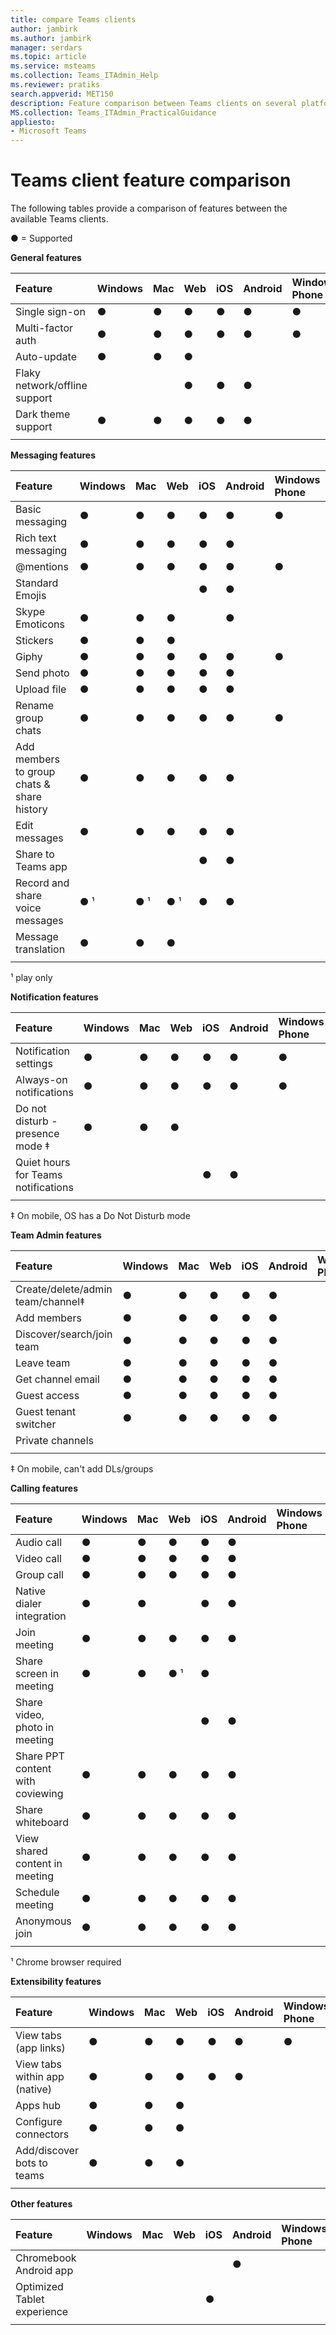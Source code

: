 ```yaml
---
title: compare Teams clients
author: jambirk
ms.author: jambirk
manager: serdars
ms.topic: article
ms.service: msteams
ms.collection: Teams_ITAdmin_Help
ms.reviewer: pratiks
search.appverid: MET150
description: Feature comparison between Teams clients on several platforms.
MS.collection: Teams_ITAdmin_PracticalGuidance
appliesto:
- Microsoft Teams
---  
```


# Teams client feature comparison

The following tables provide a comparison of features between the available Teams clients. 

● = Supported

**General features**

|Feature|Windows|Mac |Web |iOS |Android|Windows Phone|
|:--- |:--- |:---|:---|:---|:--- |:---|
|Single sign-on               |●|●|●|●|●|●| 
|Multi-factor auth            |●|●|●|●|●|●| 
|Auto-update                  |●|●|●| | | | 
|Flaky network/offline support| | |●|●|●| | 
|Dark theme support           |●|●|●|●|●| | 
||||||||

**Messaging features**

|Feature|Windows|Mac |Web |iOS |Android|Windows Phone|
|:--- |:--- |:---|:---|:---|:--- |:---|
|Basic messaging                           |●|●|●|●|●|●|
|Rich text messaging                       |●|●|●|●|●| |
|@mentions                                 |●|●|●|●|●|●|
|Standard Emojis                           | | | |●|●| |
|Skype Emoticons                           |●|●|●| |●| |
|Stickers                                  |●|●|●| | | |
|Giphy                                     |●|●|●|●|●|●|
|Send photo                                |●|●|●|●|●| |
|Upload file                               |●|●|●|●|●| |
|Rename group chats                        |●|●|●|●|●|●|
|Add members to group chats & share history|●|●|●|●|●| |
|Edit messages                             |●|●|●|●|●| |
|Share to Teams app                        | | | |●|●| |
|Record and share voice messages           |● &sup1;|● &sup1;| ● &sup1;|●|●|||
|Message translation|●|●|●|||||
||||||||

&sup1; play only

**Notification features** 

|Feature|Windows|Mac |Web |iOS |Android|Windows Phone|
|:---   |:---   |:---|:---|:---|:---   |:---         |
|Notification settings                  |●|●|●|●|●|●|
|Always-on notifications                |●|●|●|●|●|●|
|Do not disturb - presence mode &Dagger;|●|●|●| | | |
|Quiet hours for Teams notifications    | | | |●|●| |
||||||||

&Dagger; On mobile, OS has a Do Not Disturb mode

**Team Admin features**

|Feature|Windows|Mac |Web |iOS |Android|Windows Phone|
|:--- |:--- |:---|:---|:---|:--- |:---|
|Create/delete/admin team/channel&Dagger; |●|●|●|●|●| |
|Add members                     |●|●|●|●|●| |
|Discover/search/join team       |●|●|●|●|●| |
|Leave team                      |●|●|●|●|●| |
|Get channel email               |●|●|●|●|●| |
|Guest access                    |●|●|●|●|●| |
|Guest tenant switcher           |●|●|●|●|●| |
|Private channels                | | | | | | |
||||||||

&Dagger; On mobile, can't add DLs/groups

**Calling features**

|Feature|Windows|Mac |Web |iOS |Android|Windows Phone|
|:--- |:--- |:---|:---|:---|:--- |:---|
|Audio call                      |●|●|●|●|●| |
|Video call                      |●|●|●|●|●| |
|Group call                      |●|●|●|●|●| |
|Native dialer integration       |●|●| |●|●| |
|Join meeting                    |●|●|●|●|●| |
|Share screen in meeting         |●|●|● &sup1;|●| | |
|Share video, photo in meeting   | | | |●|●| |
|Share PPT content with coviewing|●|●|●|●|●| |
|Share whiteboard                |●|●|●|●|●| |
|View shared content in meeting  |●|●|●|●|●| |
|Schedule meeting                |●|●|●|●|●| |
|Anonymous join                  |●|●|●|●|●| |
||||||||

&sup1; Chrome browser required

**Extensibility features**

|Feature|Windows|Mac|Web|iOS|Android|Windows Phone|
|:--- |:--- |:---|:---|:---|:--- |:---|
|View tabs (app links)        |●|●|●|●|●|●|
|View tabs within app (native)|●|●|●|●|●| |
|Apps hub                     |●|●|●| | | |
|Configure connectors         |●|●|●| | | |
|Add/discover bots to teams   |●|●|●| | | |
||||||||

**Other features**

|Feature|Windows|Mac |Web |iOS |Android|Windows Phone|
|:--- |:--- |:---|:---|:---|:--- |:---|
|Chromebook Android app     | | | | |●| |
|Optimized Tablet experience| | | |●| | |
||||||||
